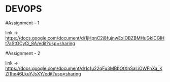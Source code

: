# DEVOPS


#Assignment - 1

link -> https://docs.google.com/document/d/1jHpnC2j8fujnwExIOBZBMHuGkICGIHt7aStOCyCi_8A/edit?usp=sharing


#Assignment - 2

link -> https://docs.google.com/document/d/1c1u22qFu3MBbOtXnSaLiOWFhXa_KZI1he46LkuYJsXY/edit?usp=sharing
